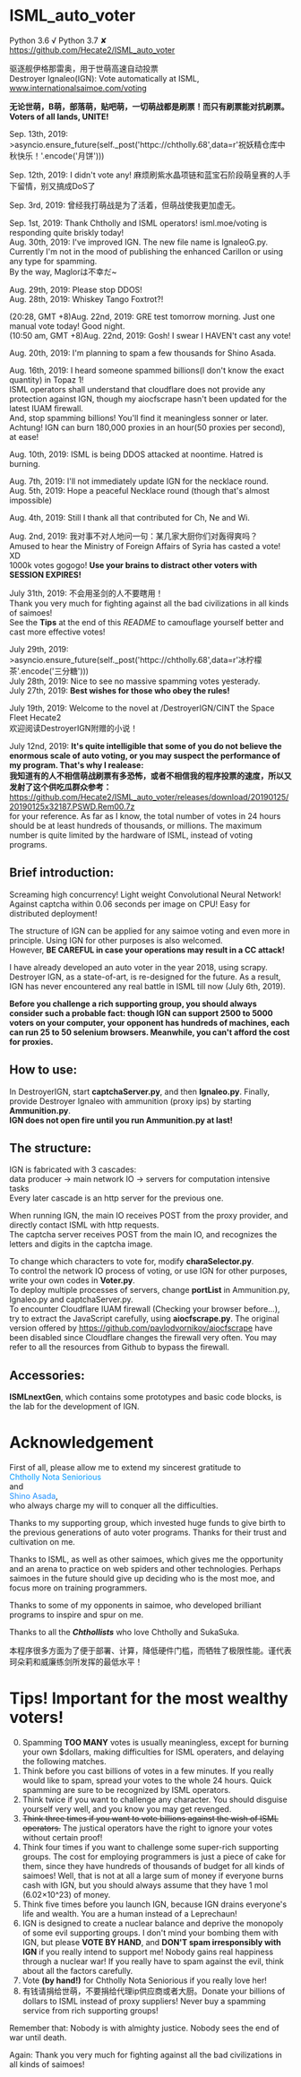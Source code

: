 ﻿# ISML_auto_voter
Python 3.6 √  Python 3.7 ✘  
https://github.com/Hecate2/ISML_auto_voter  
  
驱逐舰伊格那雷奥，用于世萌高速自动投票  
Destroyer Ignaleo(IGN): Vote automatically at ISML, www.internationalsaimoe.com/voting  
  
**无论世萌，B萌，部落萌，贴吧萌，一切萌战都是刷票！而只有刷票能对抗刷票。**  
**Voters of all lands, UNITE!**  
  
Sep. 13th, 2019: >asyncio.ensure_future(self._post('httpc://chtholly.68',data=r'祝妖精仓库中秋快乐！'.encode('月饼')))  
  
Sep. 12th, 2019: I didn't vote any! 麻烦刷紫水晶项链和蓝宝石阶段萌皇赛的人手下留情，别又搞成DoS了  
  
Sep. 3rd, 2019: 曾经我打萌战是为了活着，但萌战使我更加虚无。
  
Sep. 1st, 2019: Thank Chtholly and ISML operators! isml.moe/voting is responding quite briskly today!  
Aug. 30th, 2019: I've improved IGN. The new file name is IgnaleoG.py. Currently I'm not in the mood of publishing the enhanced Carillon or using any type for spamming.  
By the way, Maglorは不幸だ~  
  
Aug. 29th, 2019: Please stop DDOS!  
Aug. 28th, 2019: Whiskey Tango Foxtrot?!  
  
(20:28, GMT +8)Aug. 22nd, 2019: GRE test tomorrow morning. Just one manual vote today! Good night.  
(10:50 am, GMT +8)Aug. 22nd, 2019: Gosh! I swear I HAVEN't cast any vote!  
  
Aug. 20th, 2019: I'm planning to spam a few thousands for Shino Asada.  
  
Aug. 16th, 2019: I heard someone spammed billions(I don't know the exact quantity) in Topaz 1!  
ISML operators shall understand that cloudflare does not provide any protection against IGN, though my aiocfscrape hasn't been updated for the latest IUAM firewall.  
And, stop spamming billions! You'll find it meaningless sonner or later.  
Achtung! IGN can burn 180,000 proxies in an hour(50 proxies per second), at ease!
  
Aug. 10th, 2019: ISML is being DDOS attacked at noontime. Hatred is burning.  

Aug. 7th, 2019: I'll not immediately update IGN for the necklace round.  
Aug. 5th, 2019: Hope a peaceful Necklace round (though that's almost impossible)  
  
Aug. 4th, 2019: Still I thank all that contributed for Ch, Ne and Wi.  
  
Aug. 2nd, 2019: 我对事不对人地问一句：某几家大厨你们对轰得爽吗？  
Amused to hear the Ministry of Foreign Affairs of Syria has casted a vote! XD  
1000k votes gogogo! **Use your brains to distract other voters with SESSION EXPIRES!**  
  
July 31th, 2019: 不会用圣剑的人不要瞎用！  
Thank you very much for fighting against all the bad civilizations in all kinds of saimoes!  
See the **Tips** at the end of this *README* to camouflage yourself better and cast more effective votes!  
  
July 29th, 2019: >asyncio.ensure_future(self._post('httpc://chtholly.68',data=r'冰柠檬茶'.encode('三分糖')))  
July 28th, 2019: Nice to see no massive spamming votes yesterady.  
July 27th, 2019: **Best wishes for those who obey the rules!**  
  
July 19th, 2019: Welcome to the novel at /DestroyerIGN/CINT the Space Fleet Hecate2  
欢迎阅读DestroyerIGN附赠的小说！  
  
July 12nd, 2019: **It's quite intelligible that some of you do not believe the enormous scale of auto voting, or you may suspect the performance of my program. That's why I realease:**  
**我知道有的人不相信萌战刷票有多恐怖，或者不相信我的程序投票的速度，所以又发射了这个供吃瓜群众参考：**  
https://github.com/Hecate2/ISML_auto_voter/releases/download/20190125/20190125x32187.PSWD.Rem00.7z  
for your reference. As far as I know, the total number of votes in 24 hours should be at least hundreds of thousands, or millions. The maximum number is quite limited by the hardware of ISML, instead of voting programs.  
  
## Brief introduction:  
Screaming high concurrency! Light weight Convolutional Neural Network! Against captcha within 0.06 seconds per image on CPU! 
Easy for distributed deployment!  
  
The structure of IGN can be applied for any saimoe voting and even more in principle. Using IGN for other purposes is also welcomed.  
However, **BE CAREFUL in case your operations may result in a CC attack!**  
  
I have already developed an auto voter in the year 2018, using scrapy. Destroyer IGN, as a state-of-art, is re-designed for the future. 
As a result, IGN has never encountered any real battle in ISML till now (July 6th, 2019).   
  
**Before you challenge a rich supporting group, you should always consider such a probable fact: though IGN can support 2500 to 5000 voters on your computer, your opponent has hundreds of machines, each can run 25 to 50 selenium browsers. Meanwhile, you can't afford the cost for proxies.**  
  
## How to use:  
In DestroyerIGN, start **captchaServer.py**, and then **Ignaleo.py**. 
Finally, provide Destroyer Ignaleo with ammunition (proxy ips) by starting **Ammunition.py**.  
**IGN does not open fire until you run Ammunition.py at last!**  
  
## The structure:  
IGN is fabricated with 3 cascades:  
data producer -> main network IO -> servers for computation intensive tasks  
Every later cascade is an http server for the previous one.  
  
When running IGN, the main IO receives POST from the proxy provider, and directly contact ISML with http requests.  
The captcha server receives POST from the main IO, and recognizes the letters and digits in the captcha image.  
  
To change which characters to vote for, modify **charaSelector.py**.  
To control the network IO process of voting, or use IGN for other purposes, write your own codes in **Voter.py**.  
To deploy multiple processes of servers, change **portList** in Ammunition.py, Ignaleo.py and captchaServer.py.  
To encounter Cloudflare IUAM firewall (Checking your browser before…), try to extract the JavaScript carefully, using **aiocfscrape.py**. The original version offered by https://github.com/pavlodvornikov/aiocfscrape have been disabled since Cloudflare changes the firewall very often. You may refer to all the resources from Github to bypass the firewall.   
  
## Accessories: 
**ISMLnextGen**, which contains some prototypes and basic code blocks, is the lab for the development of IGN.  

# Acknowledgement
First of all, please allow me to extend my sincerest gratitude to  
<font color=#0099ff>Chtholly Nota Seniorious</font>  
and  
<font color=DodgerBlue>Shino Asada</font>,  
who always charge my will to conquer all the difficulties.  
  
Thanks to my supporting group, which invested huge funds to give birth to the previous generations of auto voter programs.
Thanks for their trust and cultivation on me.  
  
Thanks to ISML, as well as other saimoes, 
which gives me the opportunity and an arena to practice on web spiders and other technologies. 
Perhaps saimoes in the future should give up deciding who is the most moe, and focus more on training programmers.  

Thanks to some of my opponents in saimoe, who developed brilliant programs to inspire and spur on me.  
  
Thanks to all the ***Chthollists*** who love Chtholly and SukaSuka.  
  
本程序很多方面为了便于部署、计算，降低硬件门槛，而牺牲了极限性能。谨代表珂朵莉和威廉练剑所发挥的最低水平！  
  
# Tips! Important for the most wealthy voters!
0. Spamming **TOO MANY** votes is usually meaningless, except for burning your own $dollars, making difficulties for ISML operaters, and delaying the following matches.  
1. Think before you cast billions of votes in a few minutes. If you really would like to spam, spread your votes to the whole 24 hours. Quick spamming are sure to be recognized by ISML operators.  
2. Think twice if you want to challenge any character. You should disguise yourself very well, and you know you may get revenged.  
3. ~~Think three times if you want to vote billions against the wish of ISML operators.~~ The justical operators have the right to ignore your votes without certain proof!  
4. Think four times if you want to challenge some super-rich supporting groups. The cost for employing programmers is just a piece of cake for them, since they have hundreds of thousands of budget for all kinds of saimoes! Well, that is not at all a large sum of money if everyone burns cash with IGN, but you should always assume that they have 1 mol (6.02×10^23) of money.   
5. Think five times before you launch IGN, because IGN drains everyone's life and wealth. You are a human instead of a Leprechaun!  
6. IGN is designed to create a nuclear balance and deprive the monopoly of some evil supporting groups. I don't mind your bombing them with IGN, but please **VOTE BY HAND**, and **DON'T spam irresponsibly with IGN** if you really intend to support me! Nobody gains real happiness through a nuclear war! If you really have to spam against the evil, think about all the factors carefully.  
7. Vote **(by hand!)** for Chtholly Nota Seniorious if you really love her!  
8. 有钱请捐给世萌，不要捐给代理ip供应商或者大厨。Donate your billions of dollars to ISML instead of proxy suppliers! Never buy a spamming service from rich supporting groups!  
  
Remember that: Nobody is with almighty justice. Nobody sees the end of war until death.  
  
Again: Thank you very much for fighting against all the bad civilizations in all kinds of saimoes!  
